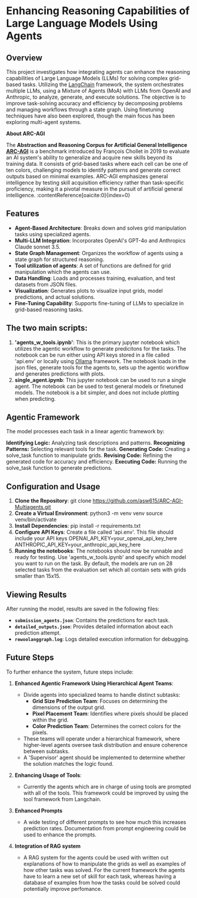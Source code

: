 # Enhancing Reasoning Capabilities of Large Language Models Using Agents

## Overview

This project investigates how integrating agents can enhance the reasoning capabilities of Large Language Models (LLMs) for solving complex grid-based tasks. Utilizing the [LangChain](https://langchain.com/) framework, the system orchestrates multiple LLMs, using a Mixture of Agents (MoA) with LLMs from OpenAI and Anthropic, to analyze, generate, and execute solutions. The objective is to improve task-solving accuracy and efficiency by decomposing problems and managing workflows through a state graph. Using finetuning techniques have also been explored, though the main focus has been exploring multi-agent systems. 

**About ARC-AGI**

The **Abstraction and Reasoning Corpus for Artificial General Intelligence [ARC-AGI](https://arcprize.org/)** is a benchmark introduced by François Chollet in 2019 to evaluate an AI system's ability to generalize and acquire new skills beyond its training data. It consists of grid-based tasks where each cell can be one of ten colors, challenging models to identify patterns and generate correct outputs based on minimal examples. ARC-AGI emphasizes general intelligence by testing skill acquisition efficiency rather than task-specific proficiency, making it a pivotal measure in the pursuit of artificial general intelligence. :contentReference[oaicite:0]{index=0}


## Features

- **Agent-Based Architecture**: Breaks down and solves grid manipulation tasks using specialized agents.
- **Multi-LLM Integration**: Incorporates OpenAI's GPT-4o and Anthropics Claude sonnet 3.5.
- **State Graph Management**: Organizes the workflow of agents using a state graph for structured reasoning.
- **Tool utilization of agents**: A set of functions are defined for grid manipulation which the agents can use.
- **Data Handling**: Loads and processes training, evaluation, and test datasets from JSON files.
- **Visualization**: Generates plots to visualize input grids, model predictions, and actual solutions.
- **Fine-Tuning Capability**: Supports fine-tuning of LLMs to specialize in grid-based reasoning tasks.

## The two main scripts:
1. **'agents_w_tools.ipynb'**: This is the primary jupyter notebook which utilizes the agentic workflow to generate predicitons for the tasks. The notebook can be run either using API keys stored in a file called 'api.env' or locally using [Ollama](https://ollama.com/) framework. The notebook loads in the json files, generate tools for the agents to, sets up the agentic workflow and generates predictions with plots.
2. **single_agent.ipynb**: This jupyter notebook can be used to run a single agent. The notebook can be used to test general models or finetuned models. The notebook is a bit simpler, and does not include plotting when predicting.  

## Agentic Framework
The model processes each task in a linear agentic framework by:

**Identifying Logic:** Analyzing task descriptions and patterns.
**Recognizing Patterns:** Selecting relevant tools for the task.
**Generating Code:** Creating a solve_task function to manipulate grids.
**Revising Code:** Refining the generated code for accuracy and efficiency.
**Executing Code:** Running the solve_task function to generate predictions.

## Configuration and Usage
1. **Clone the Repository**: 
git clone https://github.com/asw615/ARC-AGI-Multiagents.git
2. **Create a Virtual Environment**: 
python3 -m venv venv
source venv/bin/activate
3. **Install Dependencies**: 
pip install -r requirements.txt
4. **Configure API Keys**: 
Create a file called 'api.env'. This file should include your API keys
OPENAI_API_KEY=your_openai_api_key_here
ANTHROPIC_API_KEY=your_anthropic_api_key_here
5. **Running the notebooks**: 
The notebooks should now be runnable and ready for testing. Use 'agents_w_tools.ipynb' and specify which model you want to run on the task. By default, the models are run on 28 selected tasks from the evaluation set which all contain sets with grids smaller than 15x15.

## Viewing Results

After running the model, results are saved in the following files:

- **`submission_agents.json`**: Contains the predictions for each task.
- **`detailed_outputs.json`**: Provides detailed information about each prediction attempt.
- **`rewoolanggraph.log`**: Logs detailed execution information for debugging.

## Future Steps

To further enhance the system, future steps include:

1. **Enhanced Agentic Framework Using Hierarchical Agent Teams**:
   - Divide agents into specialized teams to handle distinct subtasks:
     - **Grid Size Prediction Team**: Focuses on determining the dimensions of the output grid.
     - **Pixel Placement Team**: Identifies where pixels should be placed within the grid.
     - **Color Prediction Team**: Determines the correct colors for the pixels.
   - These teams will operate under a hierarchical framework, where higher-level agents oversee task distribution and ensure coherence between subtasks.
   - A 'Supervisor' agent should be implemented to determine whether the solution matches the logic found.

2. **Enhancing Usage of Tools**: 
    - Currently the agents which are in charge of using tools are prompted with all of the tools. This framework could be improved by using the tool framework from Langchain. 

3. **Enhanced Prompts**
    - A wide testing of different prompts to see how much this increases prediction rates. Documentation from prompt engineering could be used to enhance the prompts. 

4. **Integration of RAG system** 
    - A RAG system for the agents could be used with written out explanations of how to manipulate the grids as well as examples of how other tasks was solved. For the current framework the agents have to learn a new set of skill for each task, whereas having a database of examples from how the tasks could be solved could potentially improve perfomance. 